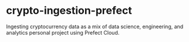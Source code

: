 # crypto-ingestion-prefect
Ingesting cryptocurrency data as a mix of data science, engineering, and analytics personal project using Prefect Cloud.
